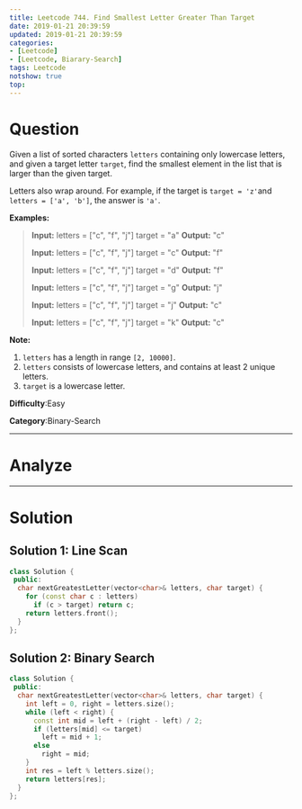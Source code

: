 ```yaml
---
title: Leetcode 744. Find Smallest Letter Greater Than Target
date: 2019-01-21 20:39:59
updated: 2019-01-21 20:39:59
categories: 
- [Leetcode]
- [Leetcode, Biarary-Search]
tags: Leetcode
notshow: true
top:
---
```


# Question

Given a list of sorted characters  `letters`  containing only lowercase letters, and given a target letter  `target`, find the smallest element in the list that is larger than the given target.

Letters also wrap around. For example, if the target is  `target = 'z'`and  `letters = ['a', 'b']`, the answer is  `'a'`.

**Examples:**  

> **Input:**
> letters = ["c", "f", "j"]
> target = "a"
> **Output:** "c"
>
> **Input:**
> letters = ["c", "f", "j"]
> target = "c"
> **Output:** "f"
>
> **Input:**
> letters = ["c", "f", "j"]
> target = "d"
> **Output:** "f"
>
> **Input:**
> letters = ["c", "f", "j"]
> target = "g"
> **Output:** "j"
>
> **Input:**
> letters = ["c", "f", "j"]
> target = "j"
> **Output:** "c"
>
> **Input:**
> letters = ["c", "f", "j"]
> target = "k"
> **Output:** "c"

**Note:**  

1. `letters`  has a length in range  `[2, 10000]`.
2. `letters`  consists of lowercase letters, and contains at least 2 unique letters.
3. `target`  is a lowercase letter.

**Difficulty**:Easy

**Category**:Binary-Search

<!-- more -->

------------

# Analyze

------------

# Solution

## Solution 1: Line Scan

```cpp
class Solution {
 public:
  char nextGreatestLetter(vector<char>& letters, char target) {
    for (const char c : letters)
      if (c > target) return c;
    return letters.front();
  }
};
```

## Solution 2: Binary Search

```cpp
class Solution {
 public:
  char nextGreatestLetter(vector<char>& letters, char target) {
    int left = 0, right = letters.size();
    while (left < right) {
      const int mid = left + (right - left) / 2;
      if (letters[mid] <= target)
        left = mid + 1;
      else
        right = mid;
    }
    int res = left % letters.size();
    return letters[res];
  }
};
```



